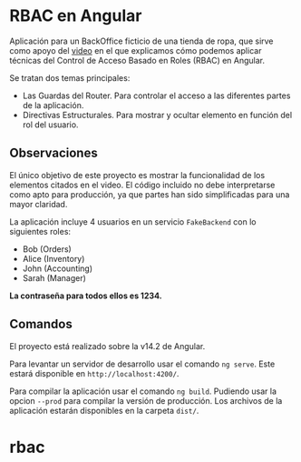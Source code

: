 # RBAC en Angular

Aplicación para un BackOffice ficticio de una tienda de ropa, que sirve como apoyo del [video](https://youtu.be/d-QRbhqVzgI) en el que explicamos cómo podemos aplicar técnicas del Control de Acceso Basado en Roles (RBAC) en Angular.

Se tratan dos temas principales:

- Las Guardas del Router. Para controlar el acceso a las diferentes partes de la aplicación.
- Directivas Estructurales. Para mostrar y ocultar elemento en función del rol del usuario.

## Observaciones

El único objetivo de este proyecto es mostrar la funcionalidad de los elementos citados en el video. El código incluido no debe interpretarse como apto para producción, ya que partes han sido simplificadas para una mayor claridad.

La aplicación incluye 4 usuarios en un servicio `FakeBackend` con lo siguientes roles:

- Bob (Orders)
- Alice (Inventory)
- John (Accounting)
- Sarah (Manager)

**La contraseña para todos ellos es 1234.**

## Comandos

El proyecto está realizado sobre la v14.2 de Angular.

Para levantar un servidor de desarrollo usar el comando `ng serve`. Este estará disponible en `http://localhost:4200/`.

Para compilar la aplicación usar el comando `ng build`. Pudiendo usar la opcion `--prod` para compilar la versión de producción. Los archivos de la aplicación estarán disponibles en la carpeta `dist/`.
# rbac
